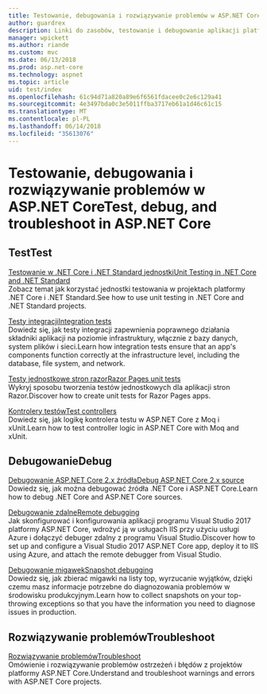 ```yaml
---
title: Testowanie, debugowania i rozwiązywanie problemów w ASP.NET Core
author: guardrex
description: Linki do zasobów, testowanie i debugowanie aplikacji platformy ASP.NET Core.
manager: wpickett
ms.author: riande
ms.custom: mvc
ms.date: 06/13/2018
ms.prod: asp.net-core
ms.technology: aspnet
ms.topic: article
uid: test/index
ms.openlocfilehash: 61c94d71a820a89e6f6561fdacee0c2e6c129a41
ms.sourcegitcommit: 4e3497bda0c3e5011ffba3717eb61a1d46c61c15
ms.translationtype: MT
ms.contentlocale: pl-PL
ms.lasthandoff: 06/14/2018
ms.locfileid: "35613076"
---
```

# <a name="test-debug-and-troubleshoot-in-aspnet-core"></a><span data-ttu-id="9fd08-103">Testowanie, debugowania i rozwiązywanie problemów w ASP.NET Core</span><span class="sxs-lookup"><span data-stu-id="9fd08-103">Test, debug, and troubleshoot in ASP.NET Core</span></span>

## <a name="test"></a><span data-ttu-id="9fd08-104">Test</span><span class="sxs-lookup"><span data-stu-id="9fd08-104">Test</span></span>

[<span data-ttu-id="9fd08-105">Testowanie w .NET Core i .NET Standard jednostki</span><span class="sxs-lookup"><span data-stu-id="9fd08-105">Unit Testing in .NET Core and .NET Standard</span></span>](/dotnet/articles/core/testing/)  
<span data-ttu-id="9fd08-106">Zobacz temat jak korzystać jednostki testowania w projektach platformy .NET Core i .NET Standard.</span><span class="sxs-lookup"><span data-stu-id="9fd08-106">See how to use unit testing in .NET Core and .NET Standard projects.</span></span>

[<span data-ttu-id="9fd08-107">Testy integracji</span><span class="sxs-lookup"><span data-stu-id="9fd08-107">Integration tests</span></span>](xref:test/integration-tests)  
<span data-ttu-id="9fd08-108">Dowiedz się, jak testy integracji zapewnienia poprawnego działania składniki aplikacji na poziomie infrastruktury, włącznie z bazy danych, system plików i sieci.</span><span class="sxs-lookup"><span data-stu-id="9fd08-108">Learn how integration tests ensure that an app's components function correctly at the infrastructure level, including the database, file system, and network.</span></span>

[<span data-ttu-id="9fd08-109">Testy jednostkowe stron razor</span><span class="sxs-lookup"><span data-stu-id="9fd08-109">Razor Pages unit tests</span></span>](xref:test/razor-pages-tests)  
<span data-ttu-id="9fd08-110">Wykryj sposobu tworzenia testów jednostkowych dla aplikacji stron Razor.</span><span class="sxs-lookup"><span data-stu-id="9fd08-110">Discover how to create unit tests for Razor Pages apps.</span></span>

[<span data-ttu-id="9fd08-111">Kontrolery testów</span><span class="sxs-lookup"><span data-stu-id="9fd08-111">Test controllers</span></span>](xref:mvc/controllers/testing)  
<span data-ttu-id="9fd08-112">Dowiedz się, jak logikę kontrolera testu w ASP.NET Core z Moq i xUnit.</span><span class="sxs-lookup"><span data-stu-id="9fd08-112">Learn how to test controller logic in ASP.NET Core with Moq and xUnit.</span></span>

## <a name="debug"></a><span data-ttu-id="9fd08-113">Debugowanie</span><span class="sxs-lookup"><span data-stu-id="9fd08-113">Debug</span></span>

[<span data-ttu-id="9fd08-114">Debugowanie ASP.NET Core 2.x źródła</span><span class="sxs-lookup"><span data-stu-id="9fd08-114">Debug ASP.NET Core 2.x source</span></span>](https://github.com/aspnet/Docs/issues/4155)  
<span data-ttu-id="9fd08-115">Dowiedz się, jak można debugować źródła .NET Core i ASP.NET Core.</span><span class="sxs-lookup"><span data-stu-id="9fd08-115">Learn how to debug .NET Core and ASP.NET Core sources.</span></span>

[<span data-ttu-id="9fd08-116">Debugowanie zdalne</span><span class="sxs-lookup"><span data-stu-id="9fd08-116">Remote debugging</span></span>](/visualstudio/debugger/remote-debugging-azure)  
<span data-ttu-id="9fd08-117">Jak skonfigurować i konfigurowania aplikacji programu Visual Studio 2017 platformy ASP.NET Core, wdrożyć ją w usługach IIS przy użyciu usługi Azure i dołączyć debuger zdalny z programu Visual Studio.</span><span class="sxs-lookup"><span data-stu-id="9fd08-117">Discover how to set up and configure a Visual Studio 2017 ASP.NET Core app, deploy it to IIS using Azure, and attach the remote debugger from Visual Studio.</span></span>

[<span data-ttu-id="9fd08-118">Debugowanie migawek</span><span class="sxs-lookup"><span data-stu-id="9fd08-118">Snapshot debugging</span></span>](/azure/application-insights/app-insights-snapshot-debugger)  
<span data-ttu-id="9fd08-119">Dowiedz się, jak zbierać migawki na listy top, wyrzucanie wyjątków, dzięki czemu masz informacje potrzebne do diagnozowania problemów w środowisku produkcyjnym.</span><span class="sxs-lookup"><span data-stu-id="9fd08-119">Learn how to collect snapshots on your top-throwing exceptions so that you have the information you need to diagnose issues in production.</span></span>

## <a name="troubleshoot"></a><span data-ttu-id="9fd08-120">Rozwiązywanie problemów</span><span class="sxs-lookup"><span data-stu-id="9fd08-120">Troubleshoot</span></span>

[<span data-ttu-id="9fd08-121">Rozwiązywanie problemów</span><span class="sxs-lookup"><span data-stu-id="9fd08-121">Troubleshoot</span></span>](xref:test/troubleshoot)  
<span data-ttu-id="9fd08-122">Omówienie i rozwiązywanie problemów ostrzeżeń i błędów z projektów platformy ASP.NET Core.</span><span class="sxs-lookup"><span data-stu-id="9fd08-122">Understand and troubleshoot warnings and errors with ASP.NET Core projects.</span></span>
